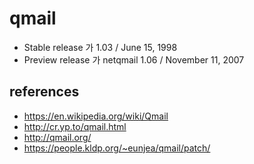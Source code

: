 # qmail
* Stable release 가 1.03 / June 15, 1998
* Preview release 가 netqmail 1.06 / November 11, 2007


## references
* https://en.wikipedia.org/wiki/Qmail
* http://cr.yp.to/qmail.html
* http://qmail.org/
* https://people.kldp.org/~eunjea/qmail/patch/
